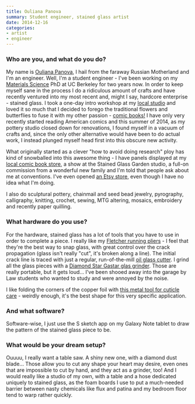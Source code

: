 ```yaml
---
title: Ouliana Panova
summary: Student engineer, stained glass artist
date: 2014-12-16
categories:
- artist
- engineer
---
```


### Who are you, and what do you do?

My name is [Ouliana Panova](http://panovanator.tumblr.com/ "Oulina's website."), I hail from the faraway Russian Motherland and I'm an engineer. Well, I'm a student engineer - I've been working on my [Materials Science](http://ocw.mit.edu/courses/materials-science-and-engineering/ "The MIT open course for materials science and engineering.") PhD at UC Berkeley for two years now. In order to keep myself sane in the process I do a ridiculous amount of crafts and have recently ventured into my most recent and, might I say, hardcore enterprise - stained glass. I took a one-day intro workshop at my [local studio](http://www.stainedglassgarden.com/ "A stained glass workshop in Berkeley.") and loved it so much that I decided to forego the traditional flowers and butterflies to fuse it with my other passion - [comic books!](http://imgur.com/a/OexpG#0 "One of Ouliana's stained glass pieces.") I have only very recently started reading American comics and this summer of 2014, as my pottery studio closed down for renovations, I found myself in a vacuum of crafts and, since the only other alternative would have been to do actual work, I instead plunged myself head first into this obscure new activity. 

What originally started as a clever "how to avoid doing research" ploy has kind of snowballed into this awesome thing - I have panels displayed at my [local comic book store](http://fantasticcomics.net/ "A comic store in Berkeley."), a show at the Stained Glass Garden studio, a full-on commission from a wonderful new family and I'm told that people ask about me at conventions. I've even opened [an Etsy store](https://www.etsy.com/shop/RavingsAside "Ouliana's Etsy store."), even though I have no idea what I'm doing. 

I also do sculptural pottery, chainmail and seed bead jewelry, pyrography, calligraphy, knitting, crochet, sewing, MTG altering, mosaics, embroidery and recently paper quilling.

### What hardware do you use?

For the hardware, stained glass has a lot of tools that you have to use in order to complete a piece. I really like my [Fletcher running pliers][8-inch-glass-cutter-pliers] - I feel that they're the best way to snap glass, with great control over the crack propagation (glass isn't really "cut", it's broken along a line). The initial crack line is traced with just a regular, run-of-the-mill [oil glass cutter][600p-crl]. I grind all the glass pieces with a [Diamond Star Gastar glas grinder][the-diamond-star]. Those are really portable, but it gets loud... I've been shooed away into the garage by Law students who wanted to study and were annoyed by the noise.

I like folding the corners of the copper foil with [this metal tool for cuticle care][cuticle-trimmer] - weirdly enough, it's the best shape for this very specific application.

### And what software?

Software-wise, I just use the S sketch app on my Galaxy Note tablet to draw the pattern of the stained glass piece to be.

### What would be your dream setup?

Ouuuu, I really want a table saw. A shiny new one, with a diamond dust blade... Those allow you to cut any shape your heart may desire, even ones that are impossible to cut by hand, and they act as a grinder, too! And I would really like a studio of my own, with a table and a hose dedicated uniquely to stained glass, as the foam boards I use to put a much-needed barrier between nasty chemicals like flux and patina and my bedroom floor tend to warp rather quickly.

[600p-crl]: https://www.amazon.com/LAURENCE-Heavy-Duty-Oil-Type-Pattern-Cutting/dp/B006JFN2OG "A glass cutter."
[8-inch-glass-cutter-pliers]: https://www.amazon.com/Fletcher-terry-Glass-Cutter-Pliers-06-112/dp/B000VKWP3Y "Pliers for cutting glass."
[cuticle-trimmer]: https://www.amazon.com/I-on-Beauty-Cuticel-Trimmer/dp/B00FE8RVM8 "A cuticle trimmer."
[the-diamond-star]: http://www.glastar.com/catalog/grinding/diamondstar.cfm "A glass grinder."
